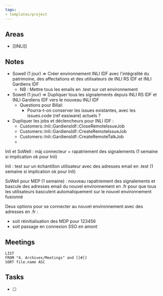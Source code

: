 ```yaml
---
tags:
- templates/project
---
```

## Areas
- [[INLI]]

## Notes
- Sowell (1 jour) => Créer environnement INLI IDF avec l'intégralité du patrimoine,  des affectations et des utilisateurs de INLI RS IDF et INLI Gardiens IDF 
	- NB : Mettre tous les emails en .test sur cet environnement
- Sowell (1 jour) => Dupliquer tous les signalements depuis INLI RS IDF et INLI Gardiens IDF vers le nouveau INLI IDF
	- Questions pour Billal:
		- Pourra-t-on conserver les issues existantes, avec les issues.code (ref easiware) actuels ? 
- Dupliquer les jobs et déclencheurs pour INLI IDF :
	- Customers::Inli::GardiensIdf::CloseRemoteIssueJob
	- Customers::Inli::GardiensIdf::CreateRemoteIssueJob
	- Customers::Inli::GardiensIdf::CreateRemoteTalkJob
	- 
Inli et SoWell : màj connecteur + rapatriement des signalements (1 semaine si implication ok pour Inli)  
  
Inli : test sur un échantillon utilisateur avec des adresses email en .test (1 semaine si implication ok pour Inli)  
  
SoWell pour MEP (1 semaine) : nouveau rapatriement des signalements et bascule des adresses email du nouvel environnement en .fr pour que tous les utilisateurs basculent automatiquement sur le nouvel environnement fusionné   
  
Deux options pour se connecter au nouvel environnement avec des adresses en .fr :   
- soit réinitialisation des MDP pour 123456  
- soit passage en connexion SSO en amont
## Meetings
```dataview
LIST
FROM "4. Archives/Meetings" and [[#]]
SORT file.name ASC
```
## Tasks 
- [ ]
